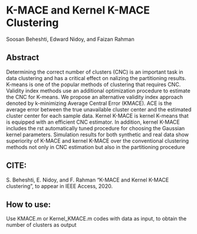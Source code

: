 # K-MACE and Kernel K-MACE Clustering
Soosan Beheshti, Edward Nidoy, and Faizan Rahman
## Abstract
Determining the correct number of clusters (CNC)
is an important task in data clustering and has a critical effect on
nalizing the partitioning results. K-means is one of the popular
methods of clustering that requires CNC. Validity index methods
use an additional optimization procedure to estimate the CNC
for K-means. We propose an alternative validity index approach
denoted by k-minimizing Average Central Error (KMACE). ACE
is the average error between the true unavailable cluster center
and the estimated cluster center for each sample data. Kernel
K-MACE is kernel K-means that is equipped with an efficient
CNC estimator. In addition, kernel K-MACE includes the rst
automatically tuned procedure for choosing the Gaussian kernel
parameters. Simulation results for both synthetic and real data
show superiority of K-MACE and kernel K-MACE over the
conventional clustering methods not only in CNC estimation but
also in the partitioning procedure


## CITE:
S. Beheshti, E. Nidoy, and F. Rahman “K-MACE and Kernel K-MACE clustering”, to appear in IEEE Access, 2020.  


## How to use:
Use KMACE.m or Kernel_KMACE.m codes with data as input, to obtain the number of clusters as output
